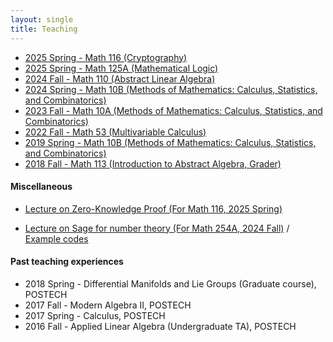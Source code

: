 ```yaml
---
layout: single
title: Teaching
---
```


* [2025 Spring - Math 116 (Cryptography)](2025Spring116/index)
* [2025 Spring - Math 125A (Mathematical Logic)](2025Spring125A/index)
* [2024 Fall - Math 110 (Abstract Linear Algebra)](2024Fall/index)
* [2024 Spring - Math 10B (Methods of Mathematics: Calculus, Statistics, and Combinatorics)](2024Spring/index)
* [2023 Fall - Math 10A (Methods of Mathematics: Calculus, Statistics, and Combinatorics)](2023Fall/index)
* [2022 Fall - Math 53 (Multivariable Calculus)](2022Fall/index)
* [2019 Spring - Math 10B (Methods of Mathematics: Calculus, Statistics, and Combinatorics)](2019Spring/index)
* [2018 Fall - Math 113 (Introduction to Abstract Algebra, Grader)](2018Fall/index)

#### Miscellaneous

* [Lecture on Zero-Knowledge Proof (For Math 116, 2025 Spring)](2025Spring116/Math116_ZKP.pdf)

* [Lecture on Sage for number theory (For Math 254A, 2024 Fall)](Math254A_Sage.pdf) / [Example codes](https://gist.github.com/seewoo5/400dbb69b8a4a7831ea6f035d35ad08d#file-sage-nt-ipynb)

#### Past teaching experiences

* 2018 Spring - Differential Manifolds and Lie Groups (Graduate course), POSTECH
* 2017 Fall - Modern Algebra II, POSTECH
* 2017 Spring - Calculus, POSTECH
* 2016 Fall - Applied Linear Algebra (Undergraduate TA), POSTECH